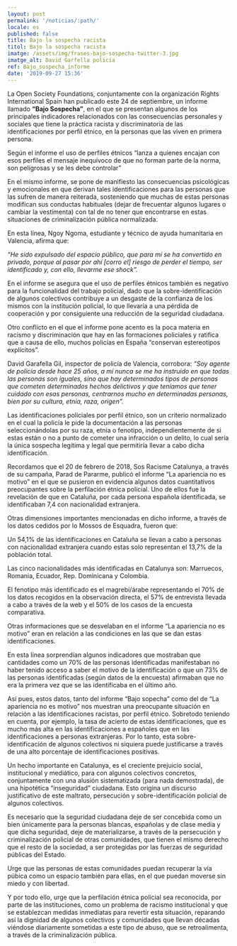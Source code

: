 ```yaml
---
layout: post
permalink: '/noticias/:path/'
locale: es
published: false
title: Bajo la sospecha racista
titol: Bajo la sospecha racista
imatge: /assets/img/frases-bajo-sospecha-twitter-3.jpg
imatge_alt: David Garfella policía
ref: Bajo_sospecha_informe
date: '2019-09-27 15:36'
---
```

La Open Society Foundations, conjuntamente con la organización Rights International Spain han publicado este 24 de septiembre, un informe llamado **“Bajo Sospecha”**, en el que se presentan algunos de los principales indicadores relacionados con las consecuencias personales y sociales que tiene la práctica racista y discriminatoria de las identificaciones por perfil étnico, en la personas que las viven en primera persona.

Según el informe el uso de perfiles étnicos “lanza a quienes encajan con esos perfiles el mensaje inequívoco de que no forman parte de la norma, son peligrosas y se les debe controlar”

En el mismo informe, se pone de manifiesto las consecuencias psicológicas y emocionales en que derivan tales identificaciones para las personas que las sufren de manera reiterada, sosteniendo que muchas de estas personas modifican sus conductas habituales (dejar de frecuentar algunos lugares o cambiar la vestimenta) con tal de no tener que encontrarse en estas situaciones de criminalización pública normalizada. 

En esta línea, Ngoy Ngoma, estudiante y técnico de ayuda humanitaria en Valencia, afirma que:

_“He sido expulsado del espacio público, que para mí se ha convertido en privado, porque al pasar por ahí \[corro el] riesgo de perder el tiempo, ser identificado y, con ello, llevarme ese shock”._  

En el informe se asegura que el uso de perfiles étnicos también es negativo para la funcionalidad del trabajo policial, dado que la sobre-identificación de algunos colectivos contribuye a un desgaste de la confianza de los mismos con la institución policial, lo que llevaría  a una pérdida de cooperación y por consiguiente una reducción de la seguridad ciudadana. 

Otro conflicto en el que el informe pone acento es la poca materia en racismo y discriminación que hay en las formaciones policiales y ratifica que a causa de ello, muchos policías en España “conservan estereotipos explícitos”.

David Garafella Gil, inspector de policía de Valencia, corrobora: _“Soy agente de policía desde hace 25 años, a mí nunca se me ha instruido en que todas las personas son iguales, sino que hay determinados tipos de personas que cometen determinados hechos delictivos y que teníamos que tener cuidado con esas personas, centrarnos mucho en determinadas personas, bien por su cultura, etnia, raza, origen”._

Las identificaciones policiales por perfil étnico, son un criterio normalizado en el cual la policía le pide la documentación a las personas seleccionándolas por su raza, etnia o fenotipo, independientemente de si estas están o no a punto de cometer una infracción o un delito, lo cual sería la única sospecha legítima y legal que permitiría llevar a cabo dicha identificación.

Recordamos que el 20 de febrero de 2018, Sos Racisme Catalunya, a través de su campaña, Parad de Pararme, publicó el informe “La apariencia no es motivo” en el que se pusieron en evidencia algunos datos cuantitativos preocupantes sobre la perfilación étnica policial. Uno de ellos fue la revelación de que en Cataluña, por cada persona española identificada, se identificaban 7,4 con nacionalidad extranjera. 

Otras dimensiones importantes mencionadas en dicho informe, a través de los datos cedidos por lo Mossos de Esquadra, fueron que: 

Un 54,1% de las identificaciones en Cataluña se llevan a cabo a personas con nacionalidad extranjera cuando estas solo representan el 13,7% de la población total. 

Las cinco nacionalidades más identificadas en Catalunya son: Marruecos, Romania, Ecuador, Rep. Dominicana y Colombia. 

El fenotipo más identificado es el magrebí/árabe representando el 70% de los datos recogidos en la observación directa, el 57% de entrevista llevada a cabo a través de la web y el 50% de los casos de la encuesta comparativa. 

Otras informaciones que se desvelaban en el informe “La apariencia no es motivo” eran en relación a las condiciones en las que se dan estas identificaciones. 

En esta línea sorprendían algunos indicadores que mostraban que cantidades como un 70% de las personas identificadas manifestaban no haber tenido acceso a  saber el motivo de la identificación o que un 73% de las personas identificadas (según datos de la encuesta) afirmaban que no era la primera vez que se las identificaba en el último año.

Así pues, estos datos, tanto del informe “Bajo sopecha” como del de “La apariencia no es motivo” nos muestran una preocupante situación en relación a las identificaciones racistas, por perfil étnico. Sobretodo teniendo en cuenta, por ejemplo, la tasa de acierto de estas identificaciones, que es mucho más alta en las identificaciones a españoles que en las identificaciones a personas extranjeras. Por lo tanto, esta sobre-identificación de algunos colectivos ni siquiera puede justificarse a través de una alto porcentaje de identificaciones positivas.



Un hecho importante en Catalunya, es el creciente prejuicio social, institucional y mediático, para con algunos colectivos concretos, conjuntamente con una alusión sistematizada (para nada demostrada), de una hipotética  “inseguridad” ciudadana. Esto origina un discurso justificativo de este maltrato, persecución y sobre-identificación policial de algunos colectivos.

Es necesario que la seguridad ciudadana deje de ser concebida como un bien únicamente para la personas blancas, españolas y de clase media y que dicha seguridad,  deje de materializarse, a través de la persecución  y criminalización policial de otras comunidades, que tienen el mismo derecho que el resto de la sociedad, a ser protegidas por las fuerzas de seguridad públicas del Estado.



Urge que las personas de estas comunidades puedan recuperar la vía púbica como un espacio también para ellas, en el que puedan moverse sin miedo y con libertad.

Y por todo ello, urge que la perfilación étnica policial sea reconocida, por parte de las instituciones, como un problema de racismo institucional y que se establezcan medidas inmediatas para revertir esta situación, reparando así la dignidad de algunos colectivos y comunidades que llevan décadas viéndose diariamente sometidas a este tipo de abuso, que se retroalimenta, a través de la criminalización pública.
